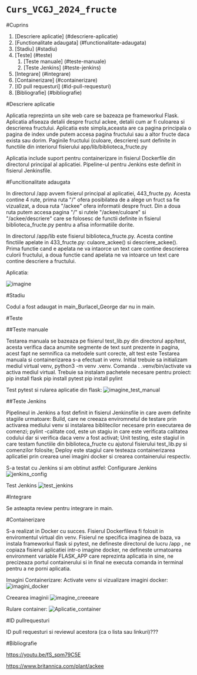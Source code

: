`Curs_VCGJ_2024_fructe`
=======================

#Cuprins
1. [Descriere aplicatie] (#descriere-aplicatie)
1. [Functionalitate adaugata] (#functionalitate-adaugata)
1. [Stadiu] (#stadiu)
1. [Teste] (#teste)
   1. [Teste manuale] (#teste-manuale)
   1. [Teste Jenkins] (#teste-jenkins)
1. [Integrare] (#integrare)
1. [Containerizare] (#containerizare)
1. [ID pull requesturi] (#id-pull-requesturi)
1. [Bibliografie] (#bibliografie)

#Descriere aplicatie

Aplicatia reprezinta un site web care se bazeaza pe frameworkul Flask.
Aplicatia afiseaza detalii despre fructul ackee, detalii cum ar fi culoarea si descrierea fructului.
Aplicatia este simpla,aceasta are ca pagina principala o pagina de index unde putem accesa pagina fructului sau a altor fructe daca exista sau dorim.
Paginile fructului (culoare, descriere) sunt definite in functiile din interiorul fisierului app/lib/biblioteca_fructe.py

Aplicatia include suport pentru containerizare in fisierul Dockerfile din directorul principal al aplicatiei.
Pipeline-ul pentru Jenkins este definit in fisierul Jenkinsfile.

#Funcitionalitate adaugata

In directorul /app avvem fisierul principal al aplicatiei, 443_fructe.py.
Acesta contine 4 rute, prima ruta "/" ofera posibilatea de a alege un fruct sa fie vizualizat, a doua ruta "/ackee" ofera informatii despre fruct. Din a doua ruta putem accesa pagina "/" si rutele "/ackee/culoare" si "/ackee/descriere" care se folosesc de functii definite in fisierul biblioteca_fructe.py pentru a afisa informatiile dorite.

In directorul /app/lib este fisierul biblioteca_fructe.py. Acesta contine finctiile apelate in 433_fructe.py: culaore_ackee() si descriere_ackee(). Prima functie cand e apelata ne va intaorce un text care contine descrierea culorii fructului, a doua functie cand apelata ne va intoarce un text care contine descriere a fructului.

Aplicatia:

![imagine](https://github.com/beluflorentina/Curs_VCGJ_2024_fructe/assets/127586039/435d388f-ada9-4732-b0b8-209f2aab4bbc)

#Stadiu

Codul a fost adaugat in main_Burlacel_George dar nu in main.

#Teste

##Teste manuale

Testarea manuala se bazeaza pe fisierul test_lib.py din directorul app/test, acesta verifica daca anumite segmente de text sunt prezente in pagina, acest fapt ne semnifica ca metodele sunt corecte, alt test este 
Testarea manuala si containerizarea s-a efectuat in venv.
Initial trebuie sa initializam mediul virtual venv, python3 -m venv .venv.
Comanda . .venv/bin/activate va activa mediul virtual.
Trebuie sa instalam pachetele necesare pentru proiect:
pip install flask
pip install pytest
pip install pylint

Test pytest si rularea aplicatie din flask:
![imagine_test_manual](https://github.com/beluflorentina/Curs_VCGJ_2024_fructe/assets/127586039/81457568-4ebb-4eb4-87d9-7c3dead4d6b4)


##Teste Jenkins

Pipelineul in Jenkins a fost definit in fisierul Jenkinsfile in care avem definite stagiile urmatoare:
Build, care ne creeaza enviromnetul de testare prin activarea mediului venv si instalarea biblitecilor necesare prin executarea de comenzi;
pylint -calitate cod, este un stagiu in care este verificata calitatea codului dar si verifica daca venv a fost activat;
Unit testing, este stagiul in care testam functiile din biblioteca_fructe cu ajutorul fisierului test_lib.py si comenzilor folosite;
Deploy este stagiul care testeaza containerizarea aplicatiei prin crearea unei imagini docker si crearea containerului respectiv.

S-a testat cu Jenkins si am obtinut astfel:
Configurare Jenkins
![jenkins_config](https://github.com/beluflorentina/Curs_VCGJ_2024_fructe/assets/127586039/7dc390fa-ac26-4ad2-b203-c87c55dfed9c)

Test Jenkins
![test_jenkins](https://github.com/beluflorentina/Curs_VCGJ_2024_fructe/assets/127586039/4358fb89-f016-49e0-92f6-2b3ac1821a41)


#Integrare

Se asteapta review pentru integrare in main.

#Containerizare

S-a realizat in Docker cu succes.
Fisierul Dockerfileva fi folosit in enviromentul virtual din venv.
Fisierul ne specifica imaginea de baza, va instala frameworkul flask si pytest, ne defineste directorul de lucru /app , ne copiaza fisierul aplicatiei intr-o imagine docker, ne defineste urmatoarea environment variable FLASK_APP care reprezinta aplicatia in sine, ne precizeaza portul containerului si in final ne executa comanda in terminal pentru a ne porni aplicatia.

Imagini Containerizare:
Activate venv si vizualizare imagini docker:
![imagini_docker](https://github.com/beluflorentina/Curs_VCGJ_2024_fructe/assets/127586039/442b48af-ec7b-4ed7-99c3-88103be1636e)

Creearea imaginii
![imagine_creeeare](https://github.com/beluflorentina/Curs_VCGJ_2024_fructe/assets/127586039/bb4b4a9c-b3ef-4d59-b404-cd11ec81bf1e)

Rulare container:
![Aplicatie_container](https://github.com/beluflorentina/Curs_VCGJ_2024_fructe/assets/127586039/ea193391-6dee-454a-b3d3-5af6babf1e8e)


#ID pullrequesturi

ID pull requesturi si reviewul acestora (ca o lista sau linkuri)???

#Bibliografie 

https://youtu.be/fS_spm79C5E

https://www.britannica.com/plant/ackee

